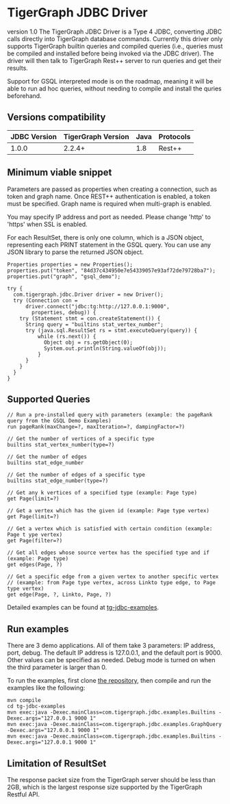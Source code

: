 # TigerGraph JDBC Driver
version 1.0
The TigerGraph JDBC Driver is a Type 4 JDBC, converting JDBC calls directly into TigerGraph database commands. Currently this driver only supports TigerGraph builtin queries and compiled queries (i.e., queries must be compiled and installed before being invoked via the JDBC driver). The driver will then talk to TigerGraph Rest++ server to run queries and get their results.

Support for GSQL interpreted mode is on the roadmap, meaning it will be able to run ad hoc queries, without needing to compile and install the quries beforehand. 

## Versions compatibility

| JDBC Version | TigerGraph Version | Java | Protocols |
| --- | --- | --- | --- |
| 1.0.0 | 2.2.4+ | 1.8 | Rest++ |

## Minimum viable snippet
Parameters are passed as properties when creating a connection, such as token and graph name. Once REST++ authentication is enabled, a token must be specified. Graph name is required when multi-graph is enabled.

You may specify IP address and port as needed. Please change 'http' to 'https' when SSL is enabled.

For each ResultSet, there is only one column, which is a JSON object, representing each PRINT statement in the GSQL query. You can use any JSON library to parse the returned JSON object.
```
Properties properties = new Properties();
properties.put("token", "84d37c434950e7e54339057e93af72de79728ba7");
properties.put("graph", "gsql_demo");

try {
  com.tigergraph.jdbc.Driver driver = new Driver();
  try (Connection con =
      driver.connect("jdbc:tg:http://127.0.0.1:9000",
        properties, debug)) {
    try (Statement stmt = con.createStatement()) {
      String query = "builtins stat_vertex_number";
      try (java.sql.ResultSet rs = stmt.executeQuery(query)) {
          while (rs.next()) {
            Object obj = rs.getObject(0);
            System.out.println(String.valueOf(obj));
          }
      }
    }
  }
}
```

## Supported Queries
```
// Run a pre-installed query with parameters (example: the pageRank query from the GSQL Demo Examples)
run pageRank(maxChange=?, maxIteration=?, dampingFactor=?)

// Get the number of vertices of a specific type
builtins stat_vertex_number(type=?)

// Get the number of edges
builtins stat_edge_number

// Get the number of edges of a specific type
builtins stat_edge_number(type=?)

// Get any k vertices of a specified type (example: Page type)
get Page(limit=?)

// Get a vertex which has the given id (example: Page type vertex)
get Page(limit=?)

// Get a vertex which is satisfied with certain condition (example: Page t ype vertex)
get Page(filter=?)

// Get all edges whose source vertex has the specified type and if (example: Page type)
get edges(Page, ?)

// Get a specific edge from a given vertex to another specific vertex
// (example: from Page type vertex, across Linkto type edge, to Page type vertex)
get edge(Page, ?, Linkto, Page, ?)
```

Detailed examples can be found at [tg-jdbc-examples](https://github.com/tigergraph/tg-java-driver/tg-jdbc-examples).

## Run examples
There are 3 demo applications. All of them take 3 parameters: IP address, port, debug. The default IP address is 127.0.0.1, and the default port is 9000. Other values can be specified as needed. Debug mode is turned on when the third parameter is larger than 0.

To run the examples, first clone [the repository](https://github.com/tigergraph/tg-java-driver), then compile and run the examples like the following:

```
mvn compile
cd tg-jdbc-examples
mvn exec:java -Dexec.mainClass=com.tigergraph.jdbc.examples.Builtins -Dexec.args="127.0.0.1 9000 1"
mvn exec:java -Dexec.mainClass=com.tigergraph.jdbc.examples.GraphQuery -Dexec.args="127.0.0.1 9000 1"
mvn exec:java -Dexec.mainClass=com.tigergraph.jdbc.examples.Builtins -Dexec.args="127.0.0.1 9000 1"
```

## Limitation of ResultSet
The response packet size from the TigerGraph server should be less than 2GB, which is the largest response size supported by the TigerGraph Restful API.

